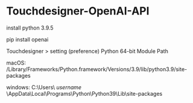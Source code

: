 # Touchdesigner-OpenAI-API

install python 3.9.5

pip install openai


Touchdesigner > setting (preference) Python 64-bit Module Path

macOS: /Library/Frameworks/Python.framework/Versions/3.9/lib/python3.9/site-packages

windows: C:\Users\ *username* \AppData\Local\Programs\Python\Python39\Lib\site-packages

